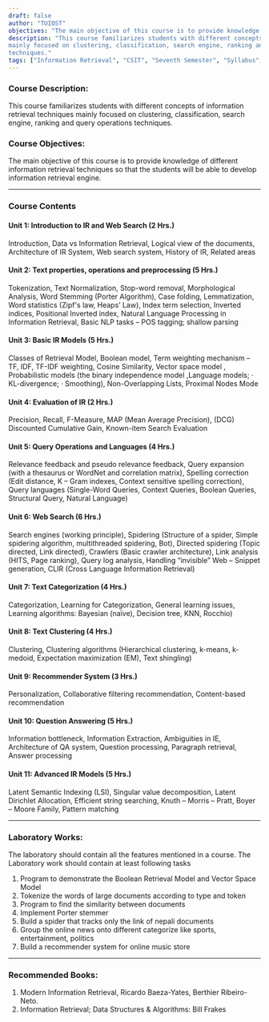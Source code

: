 ```yaml
---
draft: false
author: "TUIOST"
objectives: "The main objective of this course is to provide knowledge of different information retrieval techniques so that the students will be able to develop information retrieval engine."
description: "This course familiarizes students with different concepts of information retrieval techniques
mainly focused on clustering, classification, search engine, ranking and query operations
techniques."
tags: ["Information Retrieval", "CSIT", "Seventh Semester", "Syllabus", "TU"]
---
```


### Course Description:

This course familiarizes students with different concepts of information retrieval techniques mainly focused on clustering, classification, search engine, ranking and query operations techniques.

### Course Objectives:

The main objective of this course is to provide knowledge of different information retrieval techniques so that the students will be able to develop information retrieval engine.

<hr>

### Course Contents

#### Unit 1: Introduction to IR and Web Search (2 Hrs.)

Introduction, Data vs Information Retrieval, Logical view of the documents, Architecture of IR System, Web search system, History of IR, Related areas

#### Unit 2: Text properties, operations and preprocessing (5 Hrs.)

Tokenization, Text Normalization, Stop-word removal, Morphological Analysis, Word Stemming (Porter Algorithm), Case folding, Lemmatization, Word statistics (Zipf's law, Heaps’ Law), Index term selection, Inverted indices, Positional Inverted index, Natural Language Processing in Information Retrieval, Basic NLP tasks – POS tagging; shallow parsing

#### Unit 3: Basic IR Models (5 Hrs.)

Classes of Retrieval Model, Boolean model, Term weighting mechanism – TF, IDF, TF-IDF weighting, Cosine Similarity, Vector space model , Probabilistic models (the binary independence model ,Language models; · KL-divergence; · Smoothing), Non-Overlapping Lists, Proximal Nodes Mode

#### Unit 4: Evaluation of IR (2 Hrs.)

Precision, Recall, F-Measure, MAP (Mean Average Precision), (DCG) Discounted Cumulative Gain, Known-item Search Evaluation

#### Unit 5: Query Operations and Languages (4 Hrs.)

Relevance feedback and pseudo relevance feedback, Query expansion (with a thesaurus or WordNet and correlation matrix), Spelling correction (Edit distance, K – Gram indexes, Context sensitive spelling correction), Query languages (Single-Word Queries, Context Queries, Boolean Queries, Structural Query, Natural Language)

#### Unit 6: Web Search (6 Hrs.)

Search engines (working principle), Spidering (Structure of a spider, Simple spidering algorithm, multithreaded spidering, Bot), Directed spidering (Topic directed, Link directed), Crawlers (Basic crawler architecture), Link analysis (HITS, Page ranking), Query log analysis, Handling “invisible” Web – Snippet generation, CLIR (Cross Language Information Retrieval)

#### Unit 7: Text Categorization (4 Hrs.)

Categorization, Learning for Categorization, General learning issues, Learning algorithms: Bayesian (naïve), Decision tree, KNN, Rocchio)

#### Unit 8: Text Clustering (4 Hrs.)

Clustering, Clustering algorithms (Hierarchical clustering, k-means, k-medoid, Expectation
maximization (EM), Text shingling)

#### Unit 9: Recommender System (3 Hrs.)

Personalization, Collaborative filtering recommendation, Content-based recommendation

#### Unit 10: Question Answering (5 Hrs.)

Information bottleneck, Information Extraction, Ambiguities in IE, Architecture of QA system,
Question processing, Paragraph retrieval, Answer processing

#### Unit 11: Advanced IR Models (5 Hrs.)

Latent Semantic Indexing (LSI), Singular value decomposition, Latent Dirichlet Allocation,
Efficient string searching, Knuth – Morris – Pratt, Boyer – Moore Family, Pattern matching

<hr>

### Laboratory Works:

The laboratory should contain all the features mentioned in a course. The Laboratory work should contain at least following tasks

1. Program to demonstrate the Boolean Retrieval Model and Vector Space Model
2. Tokenize the words of large documents according to type and token
3. Program to find the similarity between documents
4. Implement Porter stemmer
5. Build a spider that tracks only the link of nepali documents
6. Group the online news onto different categorize like sports, entertainment, politics
7. Build a recommender system for online music store

<hr>

### Recommended Books:

1. Modern Information Retrieval, Ricardo Baeza-Yates, Berthier Ribeiro-Neto.
2. Information Retrieval; Data Structures & Algorithms: Bill Frakes
